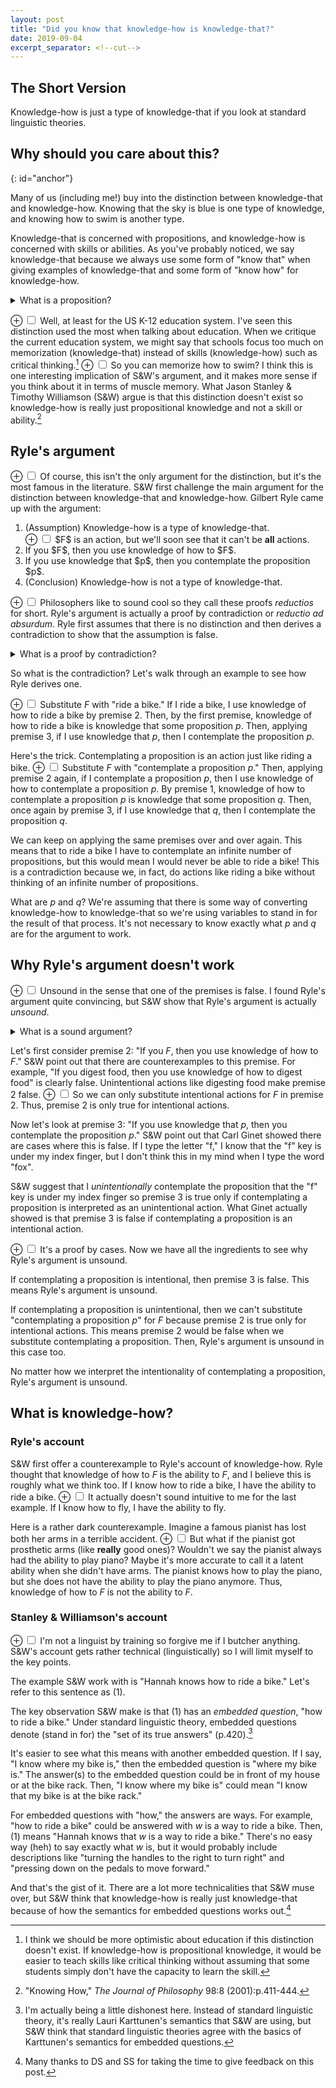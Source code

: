 ```yaml
---
layout: post
title: "Did you know that knowledge-how is knowledge-that?"
date: 2019-09-04
excerpt_separator: <!--cut-->
---
```


## The Short Version
Knowledge-how is just a type of knowledge-that if you look at standard
linguistic theories.

<!--cut-->

## Why should you care about this?
{: id="anchor"}

Many of us (including me!) buy into the distinction between knowledge-that
and knowledge-how. Knowing that the sky is blue is one type of knowledge,
and knowing how to swim is another type.

Knowledge-that is concerned with propositions, and
knowledge-how is concerned with skills or abilities.
As you've probably noticed, we say
knowledge-that because we always use some form of
"know that" when giving examples
of knowledge-that and some form of "know how" for knowledge-how.


<details class="explanation">
  <summary>
    What is a proposition?
  </summary>

Here's one way to define propositions. A proposition is a statement that is
either true or false. For example, "The cat is on the table" is a proposition.
The cat could either be on the table or not on the table.

This is surprisingly (or maybe predictably) a contentious area of debate for philosophers. For example,
if you look up propositions in the Stanford Encyclopedia of Philosophy, a quick skim will show
that there's no single definition of a proposition. I think my definition
will be sufficient for my purposes but note that it is an oversimplification.

</details>

<label for="mn-demo" class="margin-toggle">&#8853;</label>
<input type="checkbox" class="margin-toggle"/>
<span class="marginnote">
  Well, at least for the US K-12 education system.
</span>
I've seen this distinction used the most when talking about education. When we critique
the current education system, we might say that schools focus too much on memorization
(knowledge-that) instead of skills (knowledge-how) such as critical thinking.[^optimistic]
<label for="mn-demo" class="margin-toggle">&#8853;</label>
<input type="checkbox" class="margin-toggle"/>
<span class="marginnote">
  So you can memorize how to swim? I think this is
  one interesting implication of S&W's argument, and
  it makes more sense if you think about it in terms of muscle memory.
</span>
What Jason Stanley & Timothy Williamson (S&W) argue is that this distinction doesn't
exist so knowledge-how is really just propositional knowledge and not a skill or ability.[^paper]

[^optimistic]: I think we should be more optimistic about education if this distinction doesn't exist. If knowledge-how is propositional knowledge, it would be easier to teach skills like critical thinking without assuming that some students simply don't have the capacity to learn the skill.

[^paper]: "Knowing How," *The Journal of Philosophy* 98:8 (2001):p.411-444.


## Ryle's argument
<label for="mn-demo" class="margin-toggle">&#8853;</label>
<input type="checkbox" class="margin-toggle"/>
<span class="marginnote">
  Of course, this isn't the only argument for the distinction, but
  it's the most famous in the literature.
</span>
S&W first challenge the main argument for the distinction between knowledge-that and
knowledge-how. Gilbert Ryle came up with the argument:

<ol class="argument">

  <li>(Assumption) Knowledge-how is a type of knowledge-that.</li>
  <label for="mn-demo" class="margin-toggle">&#8853;</label>
  <input type="checkbox" class="margin-toggle"/>
  <span class="marginnote">
    $F$ is an action, but we'll soon see that it can't be
    <strong>all</strong> actions.
  </span>
  <li>If you $F$, then you use knowledge of how to $F$.</li>
  <li>If you use knowledge that $p$, then you contemplate the proposition $p$.</li>
  <li>(Conclusion) Knowledge-how is not a type of knowledge-that.</li>

</ol>

<label for="mn-demo" class="margin-toggle">&#8853;</label>
<input type="checkbox" class="margin-toggle"/>
<span class="marginnote">
  Philosophers like to sound cool so they call these
  proofs *reductios* for short.
</span>
Ryle's argument is actually a proof by contradiction or *reductio ad absurdum*.
Ryle first assumes that there is no distinction and then derives a contradiction
to show that the assumption is false.

<details class="explanation">
  <summary>
    What is a proof by contradiction?
  </summary>

This is a proof technique from math. To show that something is false, first
assume that it is true and then using premises that you know are true
show that a contradiction is reached. Since it shouldn't be possible
to reach a contradiction from true premises, the first assumption must be
false.

For example, here is an argument to show that there is no largest prime number:

<ol class="argument">

  <li>(Assumption) There is a largest prime number.</li>
  <li>$p_1, p_2, \dots ,p_n$ are all the primes,
  where $p_n$ is the largest prime.</li>
  <li>$(p_1 \cdot p_2 \cdot \dots \cdot p_n) + 1$ is a prime.</li>
  <li>$(p_1 \cdot p_2 \cdot \dots \cdot p_n) + 1 > p_n$.</li>
  <li>(Conclusion) There is no largest prime because we reached a contradiction;
  $p_n$ is both the largest prime and not the largest prime.</li>

</ol>

</details>

So what is the contradiction? Let's walk through an example to see how
Ryle derives one.

<label for="mn-demo" class="margin-toggle">&#8853;</label>
<input type="checkbox" class="margin-toggle"/>
<span class="marginnote">
  Substitute $F$ with "ride a bike."
</span>
If I ride a bike,
I use knowledge of how to ride a bike by premise 2. Then, by the first premise,
knowledge of how to ride a bike is knowledge that some proposition $p$. Then,
applying premise 3, if I use knowledge that $p$, then I contemplate the
proposition $p$.

Here's the trick. Contemplating a proposition is an action just like
riding a bike.
<label for="mn-demo" class="margin-toggle">&#8853;</label>
<input type="checkbox" class="margin-toggle"/>
<span class="marginnote">
  Substitute $F$ with "contemplate a proposition $p$."
</span>
Then, applying premise 2 again, if I contemplate a
proposition $p$,
then I use knowledge of how to contemplate a proposition $p$.
By premise 1, knowledge of how to contemplate a proposition $p$ is
knowledge that some proposition $q$. Then, once again by premise 3,
if I use knowledge that $q$, then I contemplate the proposition $q$.

We can keep on applying the same premises over and over again. This means
that to ride a bike I have to contemplate an infinite number of
propositions, but this would mean I would never be able to ride a bike!
This is a contradiction because we, in fact, do actions
like riding a bike without thinking of an infinite number of propositions.

What are $p$ and $q$? We're assuming that there is some way of converting
knowledge-how to knowledge-that so we're using variables to stand in
for the result of that process. It's not necessary to know exactly what
$p$ and $q$ are for the argument to work.

## Why Ryle's argument doesn't work
<label for="mn-demo" class="margin-toggle">&#8853;</label>
<input type="checkbox" class="margin-toggle"/>
<span class="marginnote">
  Unsound in the sense that one of the premises is false.
</span>
I found Ryle's argument quite convincing, but S&W show that Ryle's
argument is actually *unsound*.

<details class="explanation">
    <summary>
        What is a sound argument?
    </summary>

A sound argument is a valid one, where its premises are also true. An unsound
argument is one where either the argument is invalid or one of its
premises are false.

Here's a quick refresher on what a valid argument is
in case you need it:

An argument is valid if its conclusion is always true when its premises
are true. For example:

<ol class="argument">
    <li>If I am an egg, then I can fly.</li>
    <li> I am an egg.</li>
    <li>I can fly.</li>
</ol>

Our argument&mdash;though I agree looks absurd&mdash;is in fact valid. If premises 1 and 2 are true, there is no way 3 can be false. We think this argument is absurd because premises 1 and 2 are false. Then, we call this argument unsound. Although the argument is valid, the premises are false so the argument cannot be sound.

</details>

Let's first consider premise 2: "If you $F$, then you use knowledge
of how to $F$." S&W point out that there are counterexamples to this
premise. For example, "If you digest food, then you use knowledge of
how to digest food" is clearly false. Unintentional actions like
digesting food make premise 2 false.
<label for="mn-demo" class="margin-toggle">&#8853;</label>
<input type="checkbox" class="margin-toggle"/>
<span class="marginnote">
  So we can only substitute intentional actions for $F$
  in premise 2.
</span>
Thus, premise 2 is only true
for intentional actions.

Now let's look at premise 3: "If you use knowledge that $p$, then
you contemplate the proposition $p$." S&W point out that Carl Ginet
showed there are cases where this is false. If I type the letter "f,"
I know that the "f" key is under my index finger, but I don't think
this in my mind when I type the word "fox".

S&W suggest that I
*unintentionally* contemplate the proposition that the "f" key is
under my index finger so premise 3 is true only if contemplating
a proposition is interpreted as an unintentional action. What
Ginet actually showed is that premise 3 is false if contemplating a
proposition is an intentional action.

<label for="mn-demo" class="margin-toggle">&#8853;</label>
<input type="checkbox" class="margin-toggle"/>
<span class="marginnote">
  It's a proof by cases.
</span>
Now we have all the ingredients to see why Ryle's argument is
unsound.

If contemplating a proposition is intentional, then premise 3 is false.
This means Ryle's argument is unsound.

If contemplating a proposition is unintentional, then
we can't substitute
"contemplating a proposition $p$" for $F$ because premise 2 is true
only for intentional actions. This means premise 2 would be false
when we substitute contemplating a proposition. Then, Ryle's
argument is unsound in this case too.

No matter how we interpret the intentionality of contemplating
a proposition, Ryle's argument is unsound.

## What is knowledge-how?

### Ryle's account
S&W first offer a counterexample to Ryle's account of knowledge-how.
Ryle thought that knowledge of how to $F$ is the ability to $F$, and
I believe this is roughly what we think too. If I know how to ride a
bike, I have the ability to ride a bike.
<label for="mn-demo" class="margin-toggle">&#8853;</label>
<input type="checkbox" class="margin-toggle"/>
<span class="marginnote">
  It actually doesn't sound intuitive to me for the last example.
</span>
If I know how to fly, I
have the ability to fly.

Here is a rather dark counterexample.
Imagine a famous pianist has
lost both her arms in a terrible accident.
<label for="mn-demo" class="margin-toggle">&#8853;</label>
<input type="checkbox" class="margin-toggle"/>
<span class="marginnote">
  But what if the pianist got prosthetic arms
  (like <strong>really</strong> good ones)? Wouldn't
  we say the pianist always had the ability to play piano?
  Maybe it's more accurate to call it a latent ability
  when she didn't have arms.
</span>
The pianist knows
how to play the piano, but she does not have the ability to
play the piano anymore.
Thus, knowledge of how to $F$
is not the ability to $F$.

### Stanley & Williamson's account
<label for="mn-demo" class="margin-toggle">&#8853;</label>
<input type="checkbox" class="margin-toggle"/>
<span class="marginnote">
  I'm not a linguist by training so forgive me if I butcher anything.
</span>
S&W's account gets rather technical (linguistically) so I will
limit myself to the key points.

The example S&W work with is "Hannah knows how to ride a bike." Let's refer
to this sentence as (1).

The key observation S&W make is that (1) has an *embedded question*,
"how to ride a bike." Under standard linguistic theory, embedded
questions denote (stand in for) the "set of its true answers" (p.420).[^dishonest]

[^dishonest]: I'm actually being a little dishonest here. Instead of standard linguistic theory, it's really Lauri Karttunen's semantics that S&W are using, but S&W think that standard linguistic theories agree with the basics of Karttunen's semantics for embedded questions.

It's easier to see what this means with another embedded question. If I
say, "I know where my bike is," then the embedded question is "where my bike
is." The answer(s) to the embedded question could be in front of my house or
at the bike rack. Then, "I know where my bike is" could mean "I know that
my bike is at the bike rack."

For embedded questions with "how," the answers are ways. For example,
"how to ride a bike" could be answered with $w$ is a way to ride a bike.
Then, (1) means "Hannah knows that $w$ is a way to ride a bike." There's
no easy way (heh) to say exactly what $w$ is, but it would probably include
descriptions like "turning the handles to the right to turn right" and
"pressing down on the pedals to move forward."

And that's the gist of it. There are a lot more technicalities that S&W
muse over, but S&W think that knowledge-how is really just knowledge-that
because of how the semantics for embedded questions works out.[^thanks]

[^thanks]: Many thanks to DS and SS for taking the time to give feedback on this post.
